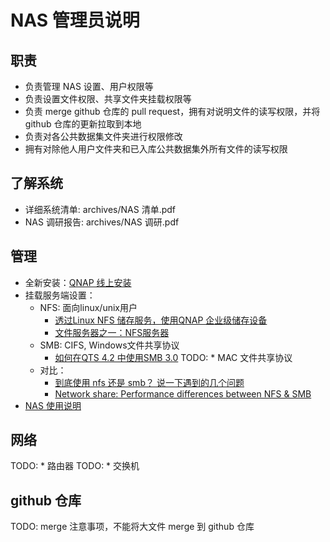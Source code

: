 # NAS 管理员说明


## 职责

* 负责管理 NAS 设置、用户权限等
* 负责设置文件权限、共享文件夹挂载权限等
* 负责 merge github 仓库的 pull request，拥有对说明文件的读写权限，并将 github 仓库的更新拉取到本地
* 负责对各公共数据集文件夹进行权限修改
* 拥有对除他人用户文件夹和已入库公共数据集外所有文件的读写权限


## 了解系统

* 详细系统清单: archives/NAS 清单.pdf
* NAS 调研报告: archives/NAS 调研.pdf


## 管理

* 全新安装：[QNAP 线上安装](https://start.qnap.com/cn/?QfinderPro=1)
* 挂载服务端设置：
    * NFS: 面向linux/unix用户
        * [透过Linux NFS 储存服务，使用QNAP 企业级储存设备](https://www.qnap.com/zh-hk/how-to/tutorial/article/透過-linux-nfs-儲存服務使用-qnap-企業級儲存設備/)
        * [文件服务器之一：NFS服务器](http://cn.linux.vbird.org/linux_server/0330nfs.php)
    * SMB: CIFS, Windows文件共享协议
        * [如何在QTS 4.2 中使用SMB 3.0](https://www.qnap.com/zh-tw/how-to/tutorial/article/如何在-qts-4-2-中使用-smb-3-0/)
TODO:     * MAC 文件共享协议
    * 对比：
        * [到底使用 nfs 还是 smb？ 说一下遇到的几个问题](https://www.v2ex.com/t/538664)
        * [Network share: Performance differences between NFS & SMB](https://ferhatakgun.com/network-share-performance-differences-between-nfs-smb/)
* [NAS 使用说明](README.md)


## 网络

TODO: * 路由器
TODO: * 交换机


## github 仓库

TODO: merge 注意事项，不能将大文件 merge 到 github 仓库

